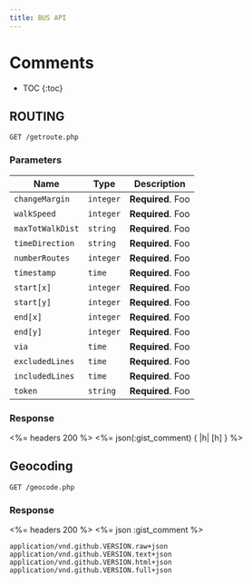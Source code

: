 ```yaml
---
title: BUS API
---
```


# Comments

* TOC
{:toc}

## ROUTING

    GET /getroute.php
    
    
### Parameters

Name | Type | Description 
-----|------|--------------
`changeMargin`|`integer` | **Required**. Foo
`walkSpeed`|`integer` | **Required**. Foo
`maxTotWalkDist`|`string` | **Required**. Foo
`timeDirection`|`string` | **Required**. Foo
`numberRoutes`|`integer` | **Required**. Foo
`timestamp`|`time` | **Required**. Foo
`start[x]`|`integer` | **Required**. Foo
`start[y]`|`integer` | **Required**. Foo
`end[x]`|`integer` | **Required**. Foo
`end[y]`|`integer` | **Required**. Foo
`via`|`time` | **Required**. Foo
`excludedLines`|`time` | **Required**. Foo
`includedLines`|`time` | **Required**. Foo
`token`|`string` | **Required**. Foo

### Response

<%= headers 200 %>
<%= json(:gist_comment) { |h| [h] } %>

## Geocoding

    GET /geocode.php

### Response

<%= headers 200 %>
<%= json :gist_comment %>


    application/vnd.github.VERSION.raw+json
    application/vnd.github.VERSION.text+json
    application/vnd.github.VERSION.html+json
    application/vnd.github.VERSION.full+json
